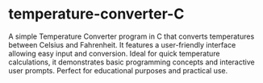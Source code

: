 # temperature-converter-C
A simple Temperature Converter program in C that converts temperatures between Celsius and Fahrenheit. It features a user-friendly interface allowing easy input and conversion. Ideal for quick temperature calculations, it demonstrates basic programming concepts and interactive user prompts. Perfect for educational purposes and practical use.

